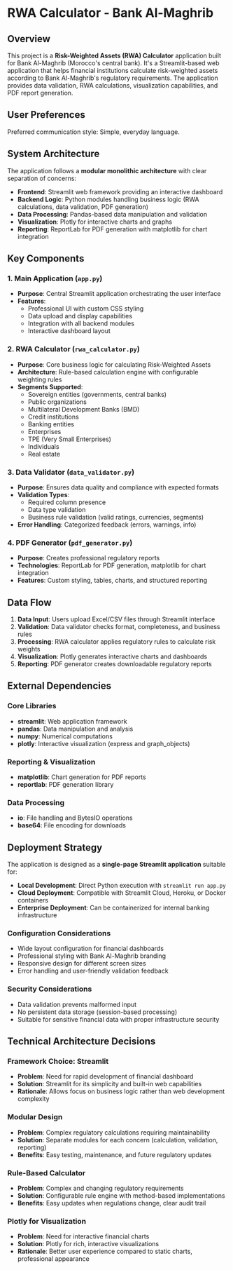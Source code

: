 # RWA Calculator - Bank Al-Maghrib

## Overview

This project is a **Risk-Weighted Assets (RWA) Calculator** application built for Bank Al-Maghrib (Morocco's central bank). It's a Streamlit-based web application that helps financial institutions calculate risk-weighted assets according to Bank Al-Maghrib's regulatory requirements. The application provides data validation, RWA calculations, visualization capabilities, and PDF report generation.

## User Preferences

Preferred communication style: Simple, everyday language.

## System Architecture

The application follows a **modular monolithic architecture** with clear separation of concerns:

- **Frontend**: Streamlit web framework providing an interactive dashboard
- **Backend Logic**: Python modules handling business logic (RWA calculations, data validation, PDF generation)
- **Data Processing**: Pandas-based data manipulation and validation
- **Visualization**: Plotly for interactive charts and graphs
- **Reporting**: ReportLab for PDF generation with matplotlib for chart integration

## Key Components

### 1. Main Application (`app.py`)
- **Purpose**: Central Streamlit application orchestrating the user interface
- **Features**: 
  - Professional UI with custom CSS styling
  - Data upload and display capabilities
  - Integration with all backend modules
  - Interactive dashboard layout

### 2. RWA Calculator (`rwa_calculator.py`)
- **Purpose**: Core business logic for calculating Risk-Weighted Assets
- **Architecture**: Rule-based calculation engine with configurable weighting rules
- **Segments Supported**:
  - Sovereign entities (governments, central banks)
  - Public organizations
  - Multilateral Development Banks (BMD)
  - Credit institutions
  - Banking entities
  - Enterprises
  - TPE (Very Small Enterprises)
  - Individuals
  - Real estate

### 3. Data Validator (`data_validator.py`)
- **Purpose**: Ensures data quality and compliance with expected formats
- **Validation Types**:
  - Required column presence
  - Data type validation
  - Business rule validation (valid ratings, currencies, segments)
- **Error Handling**: Categorized feedback (errors, warnings, info)

### 4. PDF Generator (`pdf_generator.py`)
- **Purpose**: Creates professional regulatory reports
- **Technologies**: ReportLab for PDF generation, matplotlib for chart integration
- **Features**: Custom styling, tables, charts, and structured reporting

## Data Flow

1. **Data Input**: Users upload Excel/CSV files through Streamlit interface
2. **Validation**: Data validator checks format, completeness, and business rules
3. **Processing**: RWA calculator applies regulatory rules to calculate risk weights
4. **Visualization**: Plotly generates interactive charts and dashboards
5. **Reporting**: PDF generator creates downloadable regulatory reports

## External Dependencies

### Core Libraries
- **streamlit**: Web application framework
- **pandas**: Data manipulation and analysis
- **numpy**: Numerical computations
- **plotly**: Interactive visualization (express and graph_objects)

### Reporting & Visualization
- **matplotlib**: Chart generation for PDF reports
- **reportlab**: PDF generation library

### Data Processing
- **io**: File handling and BytesIO operations
- **base64**: File encoding for downloads

## Deployment Strategy

The application is designed as a **single-page Streamlit application** suitable for:

- **Local Development**: Direct Python execution with `streamlit run app.py`
- **Cloud Deployment**: Compatible with Streamlit Cloud, Heroku, or Docker containers
- **Enterprise Deployment**: Can be containerized for internal banking infrastructure

### Configuration Considerations
- Wide layout configuration for financial dashboards
- Professional styling with Bank Al-Maghrib branding
- Responsive design for different screen sizes
- Error handling and user-friendly validation feedback

### Security Considerations
- Data validation prevents malformed input
- No persistent data storage (session-based processing)
- Suitable for sensitive financial data with proper infrastructure security

## Technical Architecture Decisions

### Framework Choice: Streamlit
- **Problem**: Need for rapid development of financial dashboard
- **Solution**: Streamlit for its simplicity and built-in web capabilities
- **Rationale**: Allows focus on business logic rather than web development complexity

### Modular Design
- **Problem**: Complex regulatory calculations requiring maintainability
- **Solution**: Separate modules for each concern (calculation, validation, reporting)
- **Benefits**: Easy testing, maintenance, and future regulatory updates

### Rule-Based Calculator
- **Problem**: Complex and changing regulatory requirements
- **Solution**: Configurable rule engine with method-based implementations
- **Benefits**: Easy updates when regulations change, clear audit trail

### Plotly for Visualization
- **Problem**: Need for interactive financial charts
- **Solution**: Plotly for rich, interactive visualizations
- **Rationale**: Better user experience compared to static charts, professional appearance
